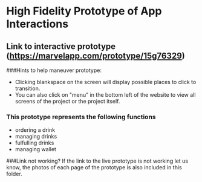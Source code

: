 # High Fidelity Prototype of App Interactions

## Link to interactive prototype (https://marvelapp.com/prototype/15g76329)
###Hints to help maneuver prototype:
- Clicking blankspace on the screen will display possible places to click to transition.
- You can also click on "menu" in the bottom left of the website to view all screens of the project or the project itself.

### This prototype represents the following functions
- ordering a drink
- managing drinks
- fulfulling drinks 
- managing wallet

###Link not working?
If the link to the live prototype is not working let us know, the photos of each page of the prototype is also included in this folder.
